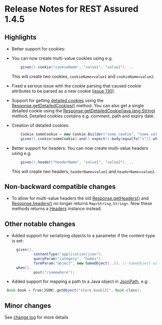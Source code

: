 # Release Notes for REST Assured 1.4.5 #

## Highlights ##
* Better support for cookies:
* You can now create multi-value cookies using e.g.

  ```java
      given().cookie("cookieName", "value1", "value2"). ..
  ```
  This will create _two_ cookies, `cookieName=value1` and `cookieName=value2`.
* Fixed a serious issue with the cookie parsing that caused cookie attributes to be parsed as a new cookie ([issue 130](https://code.google.com/p/rest-assured/issues/detail?id=130)).
* Support for getting [detailed cookies](http://rest-assured.googlecode.com/svn/tags/1.4.5/apidocs/com/jayway/restassured/response/Cookie.html) using the [Response.getDetailedCookies()](http://rest-assured.googlecode.com/svn/tags/1.4.5/apidocs/com/jayway/restassured/response/Response.html#getDetailedCookies()) method. You can also get a single detailed cookie using the [Response.getDetailedCookie(java.lang.String)](http://rest-assured.googlecode.com/svn/tags/1.4.5/apidocs/com/jayway/restassured/response/Response.html#getDetailedCookie(java.lang.String)) method. Detailed cookies contains e.g. comment, path and expiry date.
* Creation of detailed cookies:

  ```java
      Cookie someCookie = new Cookie.Builder("some_cookie", "some_value").setSecured(true).build();
      given().cookie(someCookie).and().expect().body(equalTo("x")).when().get("/cookie");
  ```
* Better support for headers:
  You can now create multi-value headers using e.g.

  ```java
      given().header("headerName", "value1", "value2"). ..
  ```
  This will create _two_ headers, `headerName=value1` and `headerName=value2`.

## Non-backward compatible changes ##
* To allow for multi-value headers the old [Response.getHeaders()](http://rest-assured.googlecode.com/svn/tags/1.4/apidocs/com/jayway/restassured/response/Response.html#getHeaders()) and [Response.headers()](http://rest-assured.googlecode.com/svn/tags/1.4/apidocs/com/jayway/restassured/response/Response.html#headers()) no longer returns `Map<String,String>`. Now these methods returns a [Headers](http://rest-assured.googlecode.com/svn/tags/1.4.5/apidocs/com/jayway/restassured/response/Headers.html) instance instead.

## Other notable changes ##
* Added support for serializing objects to a parameter if the content-type is set:
  
  ```java
    given().
            contentType("application/json").
            queryParam("category", "Games").
            formParam("object", new GameObject(..)). // GameObject will be serialized to JSON
    when().
            post("/somewhere");
  ```
* Added support for mapping a path to a Java object in [JsonPath](http://rest-assured.googlecode.com/svn/tags/1.4.5/apidocs/com/jayway/restassured/path/json/JsonPath.html), e.g:
 
 ```java
  Book book = from(JSON).getObject("store.book[2]", Book.class);
  ```
## Minor changes ##
See [change log](http://github.com/jayway/rest-assured/raw/master/changelog.txt) for more details